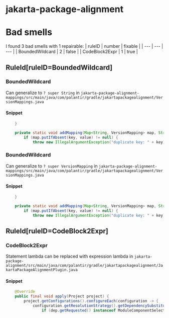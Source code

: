 # jakarta-package-alignment 
 
# Bad smells
I found 3 bad smells with 1 repairable:
| ruleID | number | fixable |
| --- | --- | --- |
| BoundedWildcard | 2 | false |
| CodeBlock2Expr | 1 | true |
## RuleId[ruleID=BoundedWildcard]
### BoundedWildcard
Can generalize to `? super String`
in `jakarta-package-alignment-mappings/src/main/java/com/palantir/gradle/jakartapackagealignment/VersionMappings.java`
#### Snippet
```java
    }

    private static void addMapping(Map<String, VersionMapping> map, String key, VersionMapping value) {
        if (map.putIfAbsent(key, value) != null) {
            throw new IllegalArgumentException("duplicate key: " + key);
```

### BoundedWildcard
Can generalize to `? super VersionMapping`
in `jakarta-package-alignment-mappings/src/main/java/com/palantir/gradle/jakartapackagealignment/VersionMappings.java`
#### Snippet
```java
    }

    private static void addMapping(Map<String, VersionMapping> map, String key, VersionMapping value) {
        if (map.putIfAbsent(key, value) != null) {
            throw new IllegalArgumentException("duplicate key: " + key);
```

## RuleId[ruleID=CodeBlock2Expr]
### CodeBlock2Expr
Statement lambda can be replaced with expression lambda
in `jakarta-package-alignment/src/main/java/com/palantir/gradle/jakartapackagealignment/JakartaPackageAlignmentPlugin.java`
#### Snippet
```java
    @Override
    public final void apply(Project project) {
        project.getConfigurations().configureEach(configuration -> {
            configuration.getResolutionStrategy().getDependencySubstitution().all(dep -> {
                if (dep.getRequested() instanceof ModuleComponentSelector) {
```

